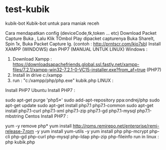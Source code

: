 # test-kubik
kubik-bot
Kubik-bot untuk para maniak receh

Cara mendapatkan config (deviceCode,tk,token ... etc)
Download Packet Capture
Buka , Lalu Klik TOmbol Play dipacket capturenya
Buka ShareIt, Spin 1x,
Buka Packet Capture lg. (contoh : http://prntscr.com/kjo7sb)
Install XAMPP (WINDOWS) dan PHP7 (MANUAL UNTUK LINUX)
Windows :

1. Download Xampp : https://downloadsapachefriends.global.ssl.fastly.net/xampp-files/7.2.1/xampp-win32-7.2.1-0-VC15-installer.exe?from_af=true (PHP7)
2. Install in drive c:/xampp
3. run : "c:/xampp/php/php.exe" kubik.php
LINUX :

Install PHP7
Ubuntu Install PHP7 :

sudo apt-get purge 'php5*'
sudo add-apt-repository ppa:ondrej/php 
sudo apt-get update
sudo apt-get install php7.1 php7.1-common
sudo apt-get install php7.1-curl php7.1-xml php7.1-zip php7.1-gd php7.1-mysql php7.1-mbstring 
Centos Install PHP7 :

yum -y remove php*
yum install http://rpms.remirepo.net/enterprise/remi-release-7.rpm -y
yum install yum-utils -y
yum install php php-mcrypt php-cli php-gd php-curl php-mysql php-ldap php-zip php-fileinfo
run in linux : php kubik.php
